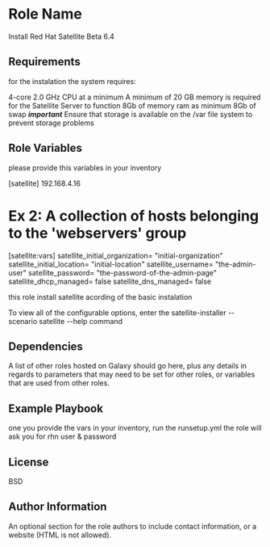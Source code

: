 Role Name
=========

Install Red Hat Satellite Beta 6.4 

Requirements
------------

for the instalation the system requires:

4-core 2.0 GHz CPU at a minimum
A minimum of 20 GB memory is required for the Satellite Server to function
8Gb of memory ram as minimum
8Gb of swap
***important***
Ensure that storage is available on the /var file system to prevent storage problems

Role Variables
--------------
please provide this variables in your inventory

[satellite]
192.168.4.16
# Ex 2: A collection of hosts belonging to the 'webservers' group
[satellite:vars]
satellite_initial_organization= "initial-organization"
satellite_initial_location= "initial-location"
satellite_username= "the-admin-user"
satellite_password= "the-password-of-the-admin-page"
satellite_dhcp_managed= false
satellite_dns_managed= false


this role install satellite acording of the basic instalation

To view all of the configurable options, enter the satellite-installer --scenario
satellite --help command

Dependencies
------------

A list of other roles hosted on Galaxy should go here, plus any details in regards to parameters that may need to be set for other roles, or variables that are used from other roles.

Example Playbook
----------------
one you provide the vars in your inventory, run the runsetup.yml the role will ask you for rhn user & password

License
-------

BSD

Author Information
------------------

An optional section for the role authors to include contact information, or a website (HTML is not allowed).
